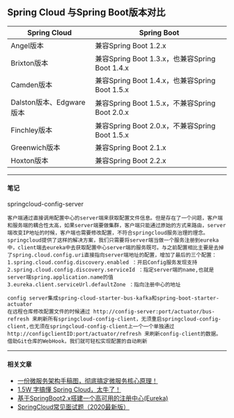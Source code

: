 ## Spring Cloud 与Spring Boot版本对比

| Spring Cloud             | Spring Boot                                    |
| ------------------------ | ---------------------------------------------- |
| Angel版本                | 兼容Spring Boot 1.2.x                          |
| Brixton版本              | 兼容Spring Boot 1.3.x，也兼容Spring Boot 1.4.x |
| Camden版本               | 兼容Spring Boot 1.4.x，也兼容Spring Boot 1.5.x |
| Dalston版本、Edgware版本 | 兼容Spring Boot 1.5.x，不兼容Spring Boot 2.0.x |
| Finchley版本             | 兼容Spring Boot 2.0.x，不兼容Spring Boot 1.5.x |
| Greenwich版本            | 兼容Spring Boot 2.1.x                          |
| Hoxton版本               | 兼容Spring Boot 2.2.x                          |

------
#### 笔记
springcloud-config-server
```
客户端通过直接调用配置中心的server端来获取配置文件信息。但是存在了一个问题，客户端和服务端的耦合性太高，如果server端要做集群，客户端只能通过原始的方式来路由，server端改变IP地址的时候，客户端也需要修改配置，不符合springcloud服务治理的理念。
springcloud提供了这样的解决方案，我们只需要将server端当做一个服务注册到eureka中，client端去eureka中去获取配置中心server端的服务既可。与之前配置相比主要是去掉了spring.cloud.config.uri直接指向server端地址的配置，增加了最后的三个配置：
1.spring.cloud.config.discovery.enabled ：开启Config服务发现支持
2.spring.cloud.config.discovery.serviceId ：指定server端的name,也就是server端spring.application.name的值
3.eureka.client.serviceUrl.defaultZone ：指向注册中心的地址

config server集成spring-cloud-starter-bus-kafka和spring-boot-starter-actuator 
在远程仓库修改配置文件的时候通过 http://config-server:port/actuator/bus-refresh 来刷新所有springcloud-config-client，无须重启springcloud-config-client,也无须在springcloud-config-client上一个一个单独通过 http://configclientID:port/actuator/refresh 来刷新config-client的数据。
借助Git仓库的WebHook，我们就可轻松实现配置的自动刷新
```

--------

#### 相关文章

- [一份微服务架构手稿图，彻底搞定微服务核心原理！](https://mp.weixin.qq.com/s/c3fQsf7oNOk9xfA95CtKHw)
- [1.5W 字搞懂 Spring Cloud，太牛了！](https://mp.weixin.qq.com/s/EHPKm50KmHq_KZIHyVef3A)
- [基于SpringBoot2.x搭建一个高可用的注册中心(Eureka)](https://mp.weixin.qq.com/s/9PYHN7qRA3YF65Fr8mYn4Q)
- [SpringCloud常见面试题（2020最新版）](https://mp.weixin.qq.com/s/AHx8ObXStSOZteCMV8i-Nw)


